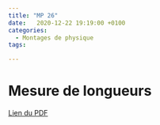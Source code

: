 ```yaml
---
title: "MP 26"
date:   2020-12-22 19:19:00 +0100
categories:
  - Montages de physique
tags:

---
```

# Mesure de longueurs

[Lien du PDF](/assets/pdf/LC16.pdf)

<object class="pdf fitvidsignore" data="/assets/pdf/LC16.pdf" type="application/pdf"></object>
